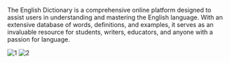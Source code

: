 The English Dictionary is a comprehensive online platform designed to assist users in understanding and mastering the English language. With an extensive database of words, definitions, and examples, it serves as an invaluable resource for students, writers, educators, and anyone with a passion for language.

![1](https://github.com/user-attachments/assets/230d8efe-1622-4f89-8ce4-5e2777a2e551)
![2](https://github.com/user-attachments/assets/89661976-2cfc-4311-976b-67f3ace39502)
